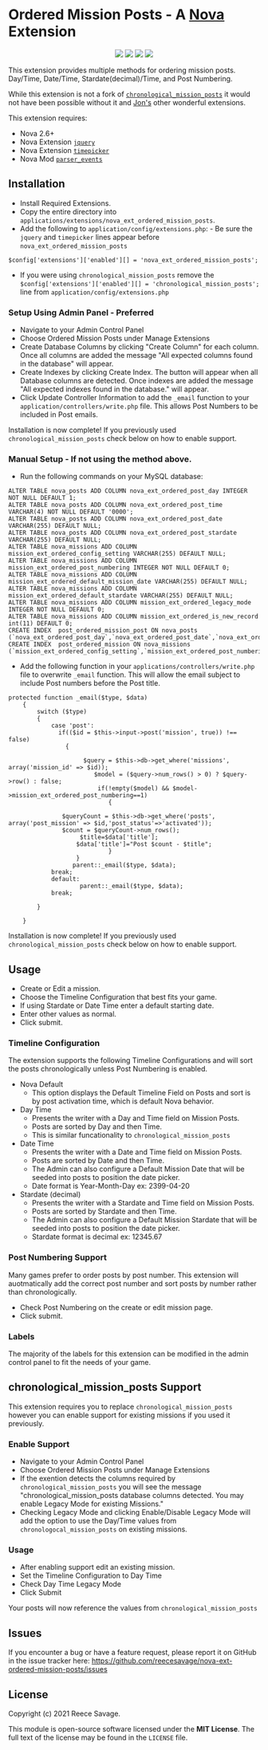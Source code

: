 # Ordered Mission Posts - A [Nova](https://anodyne-productions.com/nova) Extension

<p align="center">
  <a href="https://github.com/reecesavage/nova-ext-ordered-mission-posts/releases/tag/v1.1.2"><img src="https://img.shields.io/badge/Version-v1.1.2-brightgreen.svg"></a>
  <a href="http://www.anodyne-productions.com/nova"><img src="https://img.shields.io/badge/Nova-v2.6+-orange.svg"></a>
  <a href="https://www.php.net"><img src="https://img.shields.io/badge/PHP-v5.3.0-blue.svg"></a>
  <a href="https://opensource.org/licenses/MIT"><img src="https://img.shields.io/badge/license-MIT-red.svg"></a>
</p>

This extension provides multiple methods for ordering mission posts. Day/Time, Date/Time, Stardate(decimal)/Time, and Post Numbering.

While this extension is not a fork of [`chronological_mission_posts`](https://github.com/jonmatterson/nova-ext-chronological_mission_posts) it would not have been possible without it and [Jon's](https://github.com/jonmatterson?tab=repositories) other wonderful extensions.

This extension requires:

- Nova 2.6+
- Nova Extension [`jquery`](https://github.com/jonmatterson/nova-ext-jquery)
- Nova Extension [`timepicker`](https://github.com/jonmatterson/nova-ext-timepicker)
- Nova Mod [`parser_events`](https://github.com/jonmatterson/nova-mod-parser_events)

## Installation

- Install Required Extensions.
- Copy the entire directory into `applications/extensions/nova_ext_ordered_mission_posts`.
- Add the following to `application/config/extensions.php`: - Be sure the `jquery` and `timepicker` lines appear before `nova_ext_ordered_mission_posts`
```
$config['extensions']['enabled'][] = 'nova_ext_ordered_mission_posts';
```
- If you were using `chronological_mission_posts` remove the `$config['extensions']['enabled'][] = 'chronological_mission_posts';` line from `application/config/extensions.php`

### Setup Using Admin Panel - Preferred

- Navigate to your Admin Control Panel
- Choose Ordered Mission Posts under Manage Extensions
- Create Database Columns by clicking "Create Column" for each column. Once all columns are added the message "All expected columns found in the database" will appear.
- Create Indexes by clicking Create Index. The button will appear when all Database columns are detected. Once indexes are added the message "All expected indexes found in the database." will appear.
- Click Update Controller Information to add the `_email` function to your `application/controllers/write.php` file. This allows Post Numbers to be included in Post emails.

Installation is now complete! If you previously used `chronological_mission_posts` check below on how to enable support.

### Manual Setup - If not using the method above.

- Run the following commands on your MySQL database:

```
ALTER TABLE nova_posts ADD COLUMN nova_ext_ordered_post_day INTEGER NOT NULL DEFAULT 1;
ALTER TABLE nova_posts ADD COLUMN nova_ext_ordered_post_time VARCHAR(4) NOT NULL DEFAULT '0000';
ALTER TABLE nova_posts ADD COLUMN nova_ext_ordered_post_date VARCHAR(255) DEFAULT NULL;
ALTER TABLE nova_posts ADD COLUMN nova_ext_ordered_post_stardate VARCHAR(255) DEFAULT NULL;
ALTER TABLE nova_missions ADD COLUMN mission_ext_ordered_config_setting VARCHAR(255) DEFAULT NULL;
ALTER TABLE nova_missions ADD COLUMN mission_ext_ordered_post_numbering INTEGER NOT NULL DEFAULT 0;
ALTER TABLE nova_missions ADD COLUMN mission_ext_ordered_default_mission_date VARCHAR(255) DEFAULT NULL;
ALTER TABLE nova_missions ADD COLUMN mission_ext_ordered_default_stardate VARCHAR(255) DEFAULT NULL;
ALTER TABLE nova_missions ADD COLUMN mission_ext_ordered_legacy_mode INTEGER NOT NULL DEFAULT 0;
ALTER TABLE nova_missions ADD COLUMN mission_ext_ordered_is_new_record int(11) DEFAULT 0;
CREATE INDEX  post_ordered_mission_post ON nova_posts (`nova_ext_ordered_post_day`,`nova_ext_ordered_post_date`,`nova_ext_ordered_post_stardate`,`nova_ext_ordered_post_time`)";
CREATE INDEX  post_ordered_mission ON nova_missions (`mission_ext_ordered_config_setting`,`mission_ext_ordered_post_numbering`,`mission_ext_ordered_default_mission_date`,`mission_ext_ordered_default_stardate`,`mission_ext_ordered_legacy_mode`,`mission_ext_ordered_is_new_record`)";
```

- Add the following function in your `applications/controllers/write.php` file to overwrite `_email` function. This will allow the email subject to include Post numbers before the Post title. 

```
protected function _email($type, $data)
	{   
		switch ($type)
		{
			case 'post':  
              if(($id = $this->input->post('mission', true)) !== false)
                {  
                	
              		 $query = $this->db->get_where('missions', array('mission_id' => $id));
   						$model = ($query->num_rows() > 0) ? $query->row() : false;
  						 if(!empty($model) && $model->mission_ext_ordered_post_numbering==1)
   							{
                             
               $queryCount = $this->db->get_where('posts', array('post_mission' => $id,'post_status'=>'activated'));
               $count = $queryCount->num_rows();
                    $title=$data['title'];
                   $data['title']="Post $count - $title";
   							}
                   }
                  parent::_email($type, $data);
			break;
			default:
                    parent::_email($type, $data);
			break;
				
		}
	
	}
```
Installation is now complete! If you previously used `chronological_mission_posts` check below on how to enable support.

## Usage

- Create or Edit a mission.
- Choose the Timeline Configuration that best fits your game.
- If using Stardate or Date Time enter a default starting date.
- Enter other values as normal.
- Click submit.

### Timeline Configuration
The extension supports the following Timeline Configurations and will sort the posts chronologically unless Post Numbering is enabled.

- Nova Default
	- This option displays the Default Timeline Field on Posts and sort is by post activation time, which is default Nova behavior.
- Day Time
	- Presents the writer with a Day and Time field on Mission Posts.
	- Posts are sorted by Day and then Time.
	- This is similar funcationality to `chronological_mission_posts`
- Date Time
	- Presents the writer with a Date and Time field on Mission Posts.
	- Posts are sorted by Date and then Time.
	- The Admin can also configure a Default Mission Date that will be seeded into posts to position the date picker.
	- Date format is Year-Month-Day ex: 2399-04-20
- Stardate (decimal)
	- Presents the writer with a Stardate and Time field on Mission Posts.
	- Posts are sorted by Stardate and then Time.
	- The Admin can also configure a Default Mission Stardate that will be seeded into posts to position the date picker.
	- Stardate format is decimal ex: 12345.67

### Post Numbering Support
Many games prefer to order posts by post number. This extension will auotmatically add the correct post number and sort posts by number rather than chronologically.
- Check Post Numbering on the create or edit mission page.
- Click submit.

### Labels
The majority of the labels for this extension can be modified in the admin control panel to fit the needs of your game.

## chronological_mission_posts Support
This extension requires you to replace `chronological_mission_posts` however you can enable support for existing missions if you used it previously.

### Enable Support
- Navigate to your Admin Control Panel
- Choose Ordered Mission Posts under Manage Extensions
- If the exention detects the columns required by `chronological_mission_posts` you will see the message "chronological_mission_posts database columns detected. You may enable Legacy Mode for existing Missions."
- Checking Legacy Mode and clicking Enable/Disable Legacy Mode will add the option to use the Day/Time values from `chronologocal_mission_posts` on existing missions.

### Usage
- After enabling support edit an existing mission.
- Set the Timeline Configuration to Day Time
- Check Day Time Legacy Mode
- Click Submit

Your posts will now reference the values from `chronological_mission_posts`

## Issues

If you encounter a bug or have a feature request, please report it on GitHub in the issue tracker here: https://github.com/reecesavage/nova-ext-ordered-mission-posts/issues

## License

Copyright (c) 2021 Reece Savage.

This module is open-source software licensed under the **MIT License**. The full text of the license may be found in the `LICENSE` file.
